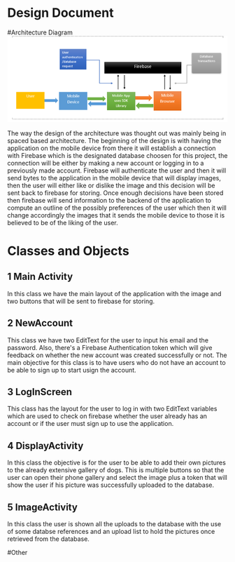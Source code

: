 # Design Document

#Architecture Diagram
![picture](./img/archdiag.PNG)

The way the design of the architecture was thought out was mainly being in spaced based architecture. The beginning of the design is with having the application on the mobile device from there it will establish a connection with Firebase which is the designated database choosen for this project, the connection will be either by making a new account or logging in to a previously made account. Firebase will authenticate the user and then it will send bytes to the application in the mobile device that will display images, then the user will either like or dislike the image and this decision will be sent back to firebase for storing. Once enough decisions have been stored then firebase will send information to the backend of the application to compute an outline of the possibly preferences of the user which then it will change accordingly the images that it sends the mobile device to those it is believed to be of the liking of the user.

# Classes and Objects

## 1 Main Activity
In this class we have the main layout of the application with the image and two buttons that will be sent to firebase for storing. 

## 2 NewAccount 
This class we have two EditText for the user to input his email and the password. Also, there's a Firebase Authentication token which will give feedback on whether the new account was created successfully or not. The main objective for this class is to have users who do not have an account to be able to sign up to start usign the account.

## 3 LogInScreen
This class has the layout for the user to log in with two EditText variables which are used to check on firebase whether the user already has an account or if the user must sign up to use the application.


##  4 DisplayActivity
In this class the objective is for the user to be able to add their own pictures to the already extensive gallery of dogs. This is multiple buttons so that the user can open their phone gallery and select the image plus a token that will show the user if his picture was successfully uploaded to the database.

## 5 ImageActivity 
In this class the user is shown all the uploads to the database with the use of some databse references and an upload list to hold the pictures once retrieved from the database.

#Other
